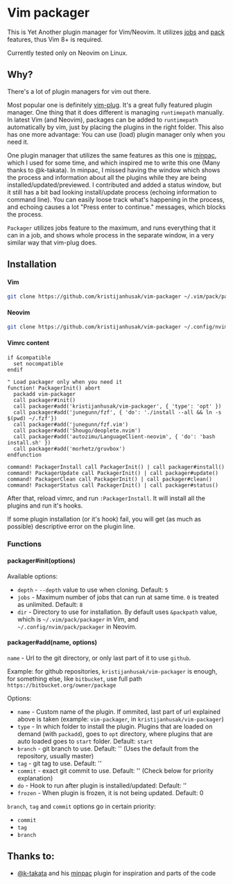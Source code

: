 # Vim packager

This is Yet Another plugin manager for Vim/Neovim. It utilizes [jobs](https://neovim.io/doc/user/job_control.html) and [pack](https://neovim.io/doc/user/repeat.html#packages) features, thus Vim 8+ is required.

Currently tested only on Neovim on Linux.

## Why?
There's a lot of plugin managers for vim out there.

Most popular one is definitely [vim-plug](https://github.com/junegunn/vim-plug). It's a great fully featured plugin manager.
One thing that it does different is managing `runtimepath` manually. In latest Vim (and Neovim), packages can be added to `runtimepath` automatically by vim, just by placing the plugins in the right folder.
This also has one more advantage: You can use (load) plugin manager only when you need it.

One plugin manager that utilizes the same features as this one is [minpac](https://github.com/k-takata/minpac),
which I used for some time, and which inspired me to write this one (Many thanks to @k-takata).
In minpac, I missed having the window which shows the process and information about
all the plugins while they are being installed/updated/previewed.
I contributed and added a status window, but it still has a bit bad looking install/update process (echoing information to command line).
You can easily loose track what's happening in the process, and echoing causes a lot "Press enter to continue." messages, which blocks the process.

`Packager` utilizes jobs feature to the maximum, and runs everything that it can in a job, and shows whole process in the separate window, in a very similar way that vim-plug does.


## Installation

#### Vim
```sh
git clone https://github.com/kristijanhusak/vim-packager ~/.vim/pack/packager/opt/vim-packager
```

#### Neovim
```sh
git clone https://github.com/kristijanhusak/vim-packager ~/.config/nvim/pack/packager/opt/vim-packager
```

#### Vimrc content

```vimL
if &compatible
  set nocompatible
endif

" Load packager only when you need it
function! PackagerInit() abort
  packadd vim-packager
  call packager#init()
  call packager#add('kristijanhusak/vim-packager', { 'type': 'opt' })
  call packager#add('junegunn/fzf', { 'do': './install --all && ln -s $(pwd) ~/.fzf'})
  call packager#add('junegunn/fzf.vim')
  call packager#add('Shougo/deoplete.nvim')
  call packager#add('autozimu/LanguageClient-neovim', { 'do': 'bash install.sh' })
  call packager#add('morhetz/gruvbox')
endfunction

command! PackagerInstall call PackagerInit() | call packager#install()
command! PackagerUpdate call PackagerInit() | call packager#update()
command! PackagerClean call PackagerInit() | call packager#clean()
command! PackagerStatus call PackagerInit() | call packager#status()
```

After that, reload vimrc, and run `:PackagerInstall`. It will install all the plugins and run it's hooks.

If some plugin installation (or it's hook) fail, you will get (as much as possible) descriptive error on the plugin line.


### Functions

#### packager#init(options)

Available options:

* `depth` - `--depth` value to use when cloning. Default: `5`
* `jobs` - Maximum number of jobs that can run at same time. `0` is treated as unlimited. Default: `8`
* `dir` - Directory to use for installation. By default uses `&packpath` value, which is `~/.vim/pack/packager` in Vim, and `~/.config/nvim/pack/packager` in Neovim.

#### packager#add(name, options)

`name` - Url to the git directory, or only last part of it to use `github`.

Example: for github repositories, `kristijanhusak/vim-packager` is enough, for something else, like `bitbucket`, use full path `https://bitbucket.org/owner/package`

Options:
* `name` - Custom name of the plugin. If ommited, last part of url explained above is taken (example: `vim-packager`, in `kristijanhusak/vim-packager`)
* `type` - In which folder to install the plugin. Plugins that are loaded on demand (with `packadd`), goes to `opt` directory,
where plugins that are auto loaded goes to `start` folder. Default: `start`
* `branch` - git branch to use. Default: '' (Uses the default from the repository, usually master)
* `tag` - git tag to use. Default: ''
* `commit` - exact git commit to use. Default: '' (Check below for priority explanation)
* `do` - Hook to run after plugin is installed/updated: Default: ''
* `frozen` - When plugin is frozen, it is not being updated. Default: 0

`branch`, `tag` and `commit` options go in certain priority:
* `commit`
* `tag`
* `branch`

## Thanks to:

* [@k-takata](https://github.com/k-takata) and his [minpac](https://github.com/k-takata/minpac) plugin for inspiration and parts of the code
